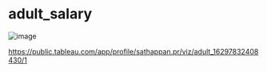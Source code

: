 # adult_salary

![image](https://user-images.githubusercontent.com/84607354/131339859-f73a632a-19cd-493b-9d08-28ba6c3dd2cf.png)

https://public.tableau.com/app/profile/sathappan.pr/viz/adult_16297832408430/1

